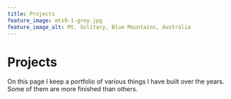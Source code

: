 ```yaml
---
title: Projects
feature_image: mts9-1-grey.jpg
feature_image_alt: Mt. Solitary, Blue Mountains, Australia
---
```


# Projects

On this page I keep a portfolio of various things I have built over the years. Some of them are more finished than others.